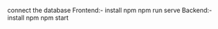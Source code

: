 connect the database
Frontend:- install npm
           npm run serve
Backend:- install npm
          npm start
